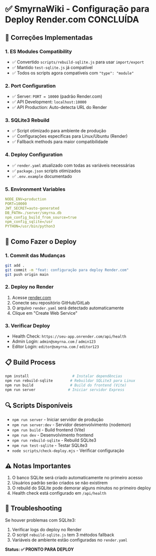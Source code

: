 # ✅ SmyrnaWiki - Configuração para Deploy Render.com CONCLUÍDA

## 🔧 Correções Implementadas

### 1. **ES Modules Compatibility** 
- ✅ Convertido `scripts/rebuild-sqlite.js` para usar `import/export`
- ✅ Mantido `test-sqlite.js` já compatível
- ✅ Todos os scripts agora compatíveis com `"type": "module"`

### 2. **Port Configuration**
- ✅ Server: `PORT = 10000` (padrão Render.com)
- ✅ API Development: `localhost:10000`
- ✅ API Production: Auto-detecta URL do Render

### 3. **SQLite3 Rebuild**
- ✅ Script otimizado para ambiente de produção
- ✅ Configurações específicas para Linux/Ubuntu (Render)
- ✅ Fallback methods para maior compatibilidade

### 4. **Deploy Configuration**
- ✅ `render.yaml` atualizado com todas as variáveis necessárias
- ✅ `package.json` scripts otimizados
- ✅ `.env.example` documentado

### 5. **Environment Variables**
```yaml
NODE_ENV=production
PORT=10000
JWT_SECRET=auto-generated
DB_PATH=./server/smyrna.db
npm_config_build_from_source=true
npm_config_sqlite=/usr
PYTHON=/usr/bin/python3
```

## 🚀 Como Fazer o Deploy

### 1. **Commit das Mudanças**
```bash
git add .
git commit -m "feat: configuração para deploy Render.com"
git push origin main
```

### 2. **Deploy no Render**
1. Acesse [render.com](https://render.com)
2. Conecte seu repositório GitHub/GitLab
3. O arquivo `render.yaml` será detectado automaticamente
4. Clique em "Create Web Service"

### 3. **Verificar Deploy**
- Health Check: `https://seu-app.onrender.com/api/health`
- Admin Login: `admin@smyrna.com` / `admin123`
- Editor Login: `editor@smyrna.com` / `editor123`

## 📋 Build Process
```bash
npm install                    # Instalar dependências
npm run rebuild-sqlite        # Rebuildar SQLite3 para Linux
npm run build                 # Build do frontend (Vite)
npm run server               # Iniciar servidor Express
```

## 🔍 Scripts Disponíveis
- `npm run server` - Iniciar servidor de produção
- `npm run server:dev` - Servidor desenvolvimento (nodemon)
- `npm run build` - Build frontend (Vite)
- `npm run dev` - Desenvolvimento frontend
- `npm run rebuild-sqlite` - Rebuild SQLite3
- `npm run test-sqlite` - Testar SQLite3
- `node scripts/check-deploy.mjs` - Verificar configuração

## ⚠️ Notas Importantes
1. O banco SQLite será criado automaticamente no primeiro acesso
2. Usuários padrão serão criados se não existirem
3. O rebuild do SQLite pode demorar alguns minutos no primeiro deploy
4. Health check está configurado em `/api/health`

## 🐛 Troubleshooting
Se houver problemas com SQLite3:
1. Verificar logs do deploy no Render
2. O script `rebuild-sqlite.js` tem 3 métodos fallback
3. Variáveis de ambiente estão configuradas no `render.yaml`

**Status: ✅ PRONTO PARA DEPLOY**
